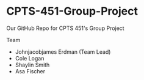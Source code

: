 # CPTS-451-Group-Project
Our GitHub Repo for CPTS 451's Group Project

Team
- Johnjacobjames Erdman (Team Lead)
- Cole Logan
- Shaylin Smith
- Asa Fischer
